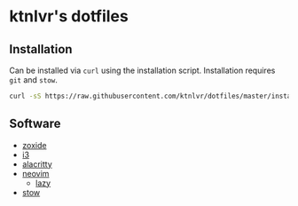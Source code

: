 # ktnlvr's dotfiles

## Installation

Can be installed via `curl` using the installation script. Installation requires `git` and `stow`.

```sh
curl -sS https://raw.githubusercontent.com/ktnlvr/dotfiles/master/install.sh | bash
```

## Software

* [zoxide](https://github.com/ajeetdsouza/zoxide)
* [i3](https://github.com/i3/i3)
* [alacritty](https://github.com/alacritty/alacritty)
* [neovim](https://github.com/neovim/neovim)
    * [lazy](https://github.com/folke/lazy.nvim)
* [stow](https://www.gnu.org/software/stow)
